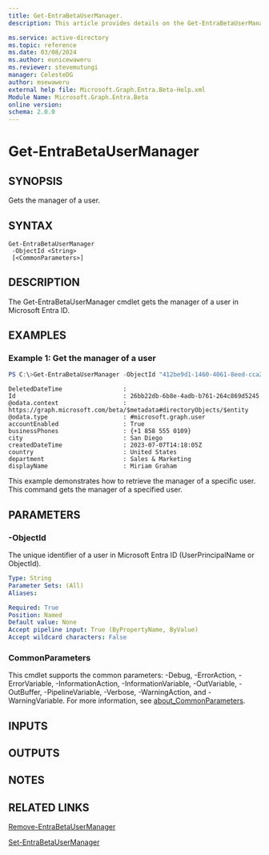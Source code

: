 ```yaml
---
title: Get-EntraBetaUserManager.
description: This article provides details on the Get-EntraBetaUserManager command.

ms.service: active-directory
ms.topic: reference
ms.date: 03/08/2024
ms.author: eunicewaweru
ms.reviewer: stevemutungi
manager: CelesteDG
author: msewaweru
external help file: Microsoft.Graph.Entra.Beta-Help.xml
Module Name: Microsoft.Graph.Entra.Beta
online version:
schema: 2.0.0
---
```


# Get-EntraBetaUserManager

## SYNOPSIS
Gets the manager of a user.

## SYNTAX

```
Get-EntraBetaUserManager 
 -ObjectId <String> 
 [<CommonParameters>]
```

## DESCRIPTION
The Get-EntraBetaUserManager cmdlet gets the manager of a user in Microsoft Entra ID.

## EXAMPLES

### Example 1: Get the manager of a user
```powershell
PS C:\>Get-EntraBetaUserManager -ObjectId "412be9d1-1460-4061-8eed-cca203fcb215"
```
```output
DeletedDateTime                 :
Id                              : 26bb22db-6b8e-4adb-b761-264c869d5245
@odata.context                  : https://graph.microsoft.com/beta/$metadata#directoryObjects/$entity
@odata.type                     : #microsoft.graph.user
accountEnabled                  : True
businessPhones                  : {+1 858 555 0109}
city                            : San Diego
createdDateTime                 : 2023-07-07T14:18:05Z
country                         : United States
department                      : Sales & Marketing
displayName                     : Miriam Graham
```

This example demonstrates how to retrieve the manager of a specific user.  
This command gets the manager of a specified user.

## PARAMETERS

### -ObjectId
The unique identifier of a user in Microsoft Entra ID (UserPrincipalName or ObjectId).

```yaml
Type: String
Parameter Sets: (All)
Aliases:

Required: True
Position: Named
Default value: None
Accept pipeline input: True (ByPropertyName, ByValue)
Accept wildcard characters: False
```

### CommonParameters
This cmdlet supports the common parameters: -Debug, -ErrorAction, -ErrorVariable, -InformationAction, -InformationVariable, -OutVariable, -OutBuffer, -PipelineVariable, -Verbose, -WarningAction, and -WarningVariable. For more information, see [about_CommonParameters](http://go.microsoft.com/fwlink/?LinkID=113216).

## INPUTS

## OUTPUTS

## NOTES

## RELATED LINKS

[Remove-EntraBetaUserManager](Remove-EntraBetaUserManager.md)

[Set-EntraBetaUserManager](Set-EntraBetaUserManager.md)


